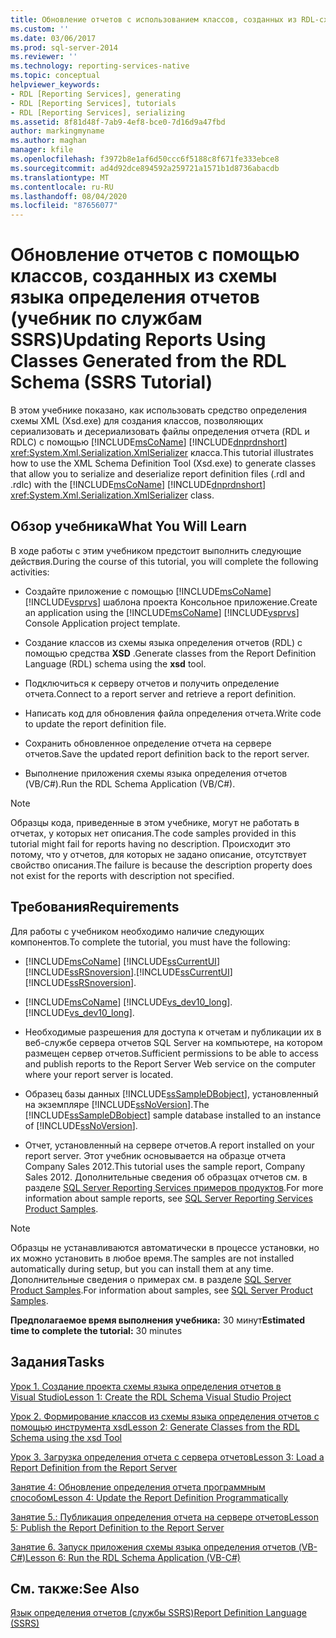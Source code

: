 ```yaml
---
title: Обновление отчетов с использованием классов, созданных из RDL-схемы (учебник по службам SSRS) | Документация Майкрософт
ms.custom: ''
ms.date: 03/06/2017
ms.prod: sql-server-2014
ms.reviewer: ''
ms.technology: reporting-services-native
ms.topic: conceptual
helpviewer_keywords:
- RDL [Reporting Services], generating
- RDL [Reporting Services], tutorials
- RDL [Reporting Services], serializing
ms.assetid: 8f81d48f-7ab9-4ef8-bce0-7d16d9a47fbd
author: markingmyname
ms.author: maghan
manager: kfile
ms.openlocfilehash: f3972b8e1af6d50ccc6f5188c8f671fe333ebce8
ms.sourcegitcommit: ad4d92dce894592a259721a1571b1d8736abacdb
ms.translationtype: MT
ms.contentlocale: ru-RU
ms.lasthandoff: 08/04/2020
ms.locfileid: "87656077"
---
```

# <a name="updating-reports-using-classes-generated-from-the-rdl-schema-ssrs-tutorial"></a><span data-ttu-id="e5b91-102">Обновление отчетов с помощью классов, созданных из схемы языка определения отчетов (учебник по службам SSRS)</span><span class="sxs-lookup"><span data-stu-id="e5b91-102">Updating Reports Using Classes Generated from the RDL Schema (SSRS Tutorial)</span></span>
  <span data-ttu-id="e5b91-103">В этом учебнике показано, как использовать средство определения схемы XML (Xsd.exe) для создания классов, позволяющих сериализовать и десериализовать файлы определения отчета (RDL и RDLC) с помощью [!INCLUDE[msCoName](../includes/msconame-md.md)] [!INCLUDE[dnprdnshort](../includes/dnprdnshort-md.md)] <xref:System.Xml.Serialization.XmlSerializer> класса.</span><span class="sxs-lookup"><span data-stu-id="e5b91-103">This tutorial illustrates how to use the XML Schema Definition Tool (Xsd.exe) to generate classes that allow you to serialize and deserialize report definition files (.rdl and .rdlc) with the [!INCLUDE[msCoName](../includes/msconame-md.md)] [!INCLUDE[dnprdnshort](../includes/dnprdnshort-md.md)] <xref:System.Xml.Serialization.XmlSerializer> class.</span></span>  
  
## <a name="what-you-will-learn"></a><span data-ttu-id="e5b91-104">Обзор учебника</span><span class="sxs-lookup"><span data-stu-id="e5b91-104">What You Will Learn</span></span>  
 <span data-ttu-id="e5b91-105">В ходе работы с этим учебником предстоит выполнить следующие действия.</span><span class="sxs-lookup"><span data-stu-id="e5b91-105">During the course of this tutorial, you will complete the following activities:</span></span>  
  
-   <span data-ttu-id="e5b91-106">Создайте приложение с помощью [!INCLUDE[msCoName](../includes/msconame-md.md)] [!INCLUDE[vsprvs](../includes/vsprvs-md.md)] шаблона проекта Консольное приложение.</span><span class="sxs-lookup"><span data-stu-id="e5b91-106">Create an application using the [!INCLUDE[msCoName](../includes/msconame-md.md)] [!INCLUDE[vsprvs](../includes/vsprvs-md.md)] Console Application project template.</span></span>  
  
-   <span data-ttu-id="e5b91-107">Создание классов из схемы языка определения отчетов (RDL) с помощью средства **XSD** .</span><span class="sxs-lookup"><span data-stu-id="e5b91-107">Generate classes from the Report Definition Language (RDL) schema using the **xsd** tool.</span></span>  
  
-   <span data-ttu-id="e5b91-108">Подключиться к серверу отчетов и получить определение отчета.</span><span class="sxs-lookup"><span data-stu-id="e5b91-108">Connect to a report server and retrieve a report definition.</span></span>  
  
-   <span data-ttu-id="e5b91-109">Написать код для обновления файла определения отчета.</span><span class="sxs-lookup"><span data-stu-id="e5b91-109">Write code to update the report definition file.</span></span>  
  
-   <span data-ttu-id="e5b91-110">Сохранить обновленное определение отчета на сервере отчетов.</span><span class="sxs-lookup"><span data-stu-id="e5b91-110">Save the updated report definition back to the report server.</span></span>  
  
-   <span data-ttu-id="e5b91-111">Выполнение приложения схемы языка определения отчетов (VB/C#).</span><span class="sxs-lookup"><span data-stu-id="e5b91-111">Run the RDL Schema Application (VB/C#).</span></span>  
  
> [!NOTE]  
>  <span data-ttu-id="e5b91-112">Образцы кода, приведенные в этом учебнике, могут не работать в отчетах, у которых нет описания.</span><span class="sxs-lookup"><span data-stu-id="e5b91-112">The code samples provided in this tutorial might fail for reports having no description.</span></span> <span data-ttu-id="e5b91-113">Происходит это потому, что у отчетов, для которых не задано описание, отсутствует свойство описания.</span><span class="sxs-lookup"><span data-stu-id="e5b91-113">The failure is because the description property does not exist for the reports with description not specified.</span></span>  
  
## <a name="requirements"></a><span data-ttu-id="e5b91-114">Требования</span><span class="sxs-lookup"><span data-stu-id="e5b91-114">Requirements</span></span>  
 <span data-ttu-id="e5b91-115">Для работы с учебником необходимо наличие следующих компонентов.</span><span class="sxs-lookup"><span data-stu-id="e5b91-115">To complete the tutorial, you must have the following:</span></span>  
  
-   [!INCLUDE[msCoName](../includes/msconame-md.md)] <span data-ttu-id="e5b91-116">[!INCLUDE[ssCurrentUI](../includes/sscurrentui-md.md)] [!INCLUDE[ssRSnoversion](../includes/ssrsnoversion-md.md)].</span><span class="sxs-lookup"><span data-stu-id="e5b91-116">[!INCLUDE[ssCurrentUI](../includes/sscurrentui-md.md)] [!INCLUDE[ssRSnoversion](../includes/ssrsnoversion-md.md)].</span></span>  
  
-   [!INCLUDE[msCoName](../includes/msconame-md.md)] <span data-ttu-id="e5b91-117">[!INCLUDE[vs_dev10_long](../includes/vs-dev10-long-md.md)].</span><span class="sxs-lookup"><span data-stu-id="e5b91-117">[!INCLUDE[vs_dev10_long](../includes/vs-dev10-long-md.md)].</span></span>  
  
-   <span data-ttu-id="e5b91-118">Необходимые разрешения для доступа к отчетам и публикации их в веб-службе сервера отчетов SQL Server на компьютере, на котором размещен сервер отчетов.</span><span class="sxs-lookup"><span data-stu-id="e5b91-118">Sufficient permissions to be able to access and publish reports to the Report Server Web service on the computer where your report server is located.</span></span>  
  
-   <span data-ttu-id="e5b91-119">Образец базы данных [!INCLUDE[ssSampleDBobject](../includes/sssampledbobject-md.md)], установленный на экземпляре [!INCLUDE[ssNoVersion](../includes/ssnoversion-md.md)].</span><span class="sxs-lookup"><span data-stu-id="e5b91-119">The [!INCLUDE[ssSampleDBobject](../includes/sssampledbobject-md.md)] sample database installed to an instance of [!INCLUDE[ssNoVersion](../includes/ssnoversion-md.md)].</span></span>  
  
-   <span data-ttu-id="e5b91-120">Отчет, установленный на сервере отчетов.</span><span class="sxs-lookup"><span data-stu-id="e5b91-120">A report installed on your report server.</span></span> <span data-ttu-id="e5b91-121">Этот учебник основывается на образце отчета Company Sales 2012.</span><span class="sxs-lookup"><span data-stu-id="e5b91-121">This tutorial uses the sample report, Company Sales 2012.</span></span> <span data-ttu-id="e5b91-122">Дополнительные сведения об образцах отчетов см. в разделе [SQL Server Reporting Services примеров продуктов](https://go.microsoft.com/fwlink/?LinkId=177889).</span><span class="sxs-lookup"><span data-stu-id="e5b91-122">For more information about sample reports, see [SQL Server Reporting Services Product Samples](https://go.microsoft.com/fwlink/?LinkId=177889).</span></span>  
  
> [!NOTE]  
>  <span data-ttu-id="e5b91-123">Образцы не устанавливаются автоматически в процессе установки, но их можно установить в любое время.</span><span class="sxs-lookup"><span data-stu-id="e5b91-123">The samples are not installed automatically during setup, but you can install them at any time.</span></span> <span data-ttu-id="e5b91-124">Дополнительные сведения о примерах см. в разделе [SQL Server Product Samples](https://go.microsoft.com/fwlink/?LinkId=182887).</span><span class="sxs-lookup"><span data-stu-id="e5b91-124">For information about samples, see [SQL Server Product Samples](https://go.microsoft.com/fwlink/?LinkId=182887).</span></span>  
  
 <span data-ttu-id="e5b91-125">**Предполагаемое время выполнения учебника:** 30 минут</span><span class="sxs-lookup"><span data-stu-id="e5b91-125">**Estimated time to complete the tutorial:** 30 minutes</span></span>  
  
## <a name="tasks"></a><span data-ttu-id="e5b91-126">Задания</span><span class="sxs-lookup"><span data-stu-id="e5b91-126">Tasks</span></span>  
 [<span data-ttu-id="e5b91-127">Урок 1. Создание проекта схемы языка определения отчетов в Visual Studio</span><span class="sxs-lookup"><span data-stu-id="e5b91-127">Lesson 1: Create the RDL Schema Visual Studio Project</span></span>](../../2014/tutorials/lesson-1-create-the-rdl-schema-visual-studio-project.md)  
  
 [<span data-ttu-id="e5b91-128">Урок 2. Формирование классов из схемы языка определения отчетов с помощью инструмента xsd</span><span class="sxs-lookup"><span data-stu-id="e5b91-128">Lesson 2: Generate Classes from the RDL Schema using the xsd Tool</span></span>](../../2014/tutorials/lesson-2-generate-classes-from-the-rdl-schema-using-the-xsd-tool.md)  
  
 [<span data-ttu-id="e5b91-129">Урок 3. Загрузка определения отчета с сервера отчетов</span><span class="sxs-lookup"><span data-stu-id="e5b91-129">Lesson 3: Load a Report Definition from the Report Server</span></span>](../../2014/tutorials/lesson-3-load-a-report-definition-from-the-report-server.md)  
  
 [<span data-ttu-id="e5b91-130">Занятие 4: Обновление определения отчета программным способом</span><span class="sxs-lookup"><span data-stu-id="e5b91-130">Lesson 4: Update the Report Definition Programmatically</span></span>](../../2014/tutorials/lesson-4-update-the-report-definition-programmatically.md)  
  
 [<span data-ttu-id="e5b91-131">Занятие 5.: Публикация определения отчета на сервере отчетов</span><span class="sxs-lookup"><span data-stu-id="e5b91-131">Lesson 5: Publish the Report Definition to the Report Server</span></span>](../../2014/tutorials/lesson-5-publish-the-report-definition-to-the-report-server.md)  
  
 [<span data-ttu-id="e5b91-132">Занятие 6. Запуск приложения схемы языка определения отчетов &#40;VB-C&#35;&#41;</span><span class="sxs-lookup"><span data-stu-id="e5b91-132">Lesson 6: Run the RDL Schema Application &#40;VB-C&#35;&#41;</span></span>](../../2014/tutorials/lesson-6-run-the-rdl-schema-application-vb-csharp.md)  
  
## <a name="see-also"></a><span data-ttu-id="e5b91-133">См. также:</span><span class="sxs-lookup"><span data-stu-id="e5b91-133">See Also</span></span>  
 [<span data-ttu-id="e5b91-134">Язык определения отчетов (службы SSRS)</span><span class="sxs-lookup"><span data-stu-id="e5b91-134">Report Definition Language &#40;SSRS&#41;</span></span>](../reporting-services/reports/report-definition-language-ssrs.md)  
  
  

